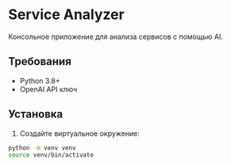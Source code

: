 # Service Analyzer

Консольное приложение для анализа сервисов с помощью AI.

## Требования
- Python 3.8+
- OpenAI API ключ

## Установка
1. Создайте виртуальное окружение:
```bash
python -m venv venv
source venv/bin/activate
```